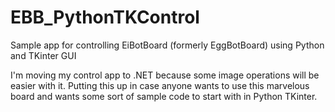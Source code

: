 # EBB_PythonTKControl
Sample app for controlling EiBotBoard (formerly EggBotBoard) using Python and TKinter GUI

I'm moving my control app to .NET because some image operations will be easier with it.  Putting this up in case anyone wants to use this marvelous board and wants some sort of sample code to start with in Python TKinter. 
